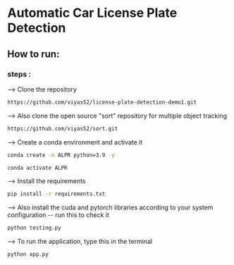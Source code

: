 # Automatic Car License Plate Detection

## How to run:
### steps :

--> Clone the repository

```bash
https://github.com/viyas52/license-plate-detection-demo1.git
```

--> Also clone the open source "sort" repository for multiple object tracking 

```bash
https://github.com/viyas52/sort.git
```


--> Create a conda environment and activate it

```bash
conda create -n ALPR python=3.9 -y
```

```bash
conda activate ALPR
```

--> Install the requirements

```bash
pip install -r requirements.txt
```

--> Also install the cuda and pytorch libraries according to your system configuration
-- run this to check it

```bash
python testing.py
```

--> To run the application, type this in the terminal

```bash
python app.py
```